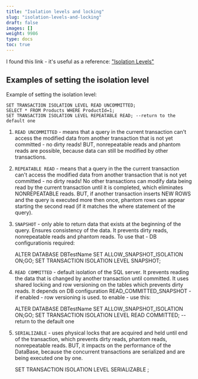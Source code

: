 ```yaml
---
title: "Isolation levels and locking"
slug: "isolation-levels-and-locking"
draft: false
images: []
weight: 9986
type: docs
toc: true
---
```


I found this link - it's useful as a reference:
["Isolation Levels"][1]


  [1]: https://www.simple-talk.com/sql/t-sql-programming/questions-about-t-sql-transaction-isolation-levels-you-were-too-shy-to-ask/ 

## Examples of setting the isolation level
Example of setting the isolation level:

    SET TRANSACTION ISOLATION LEVEL READ UNCOMMITTED;
    SELECT * FROM Products WHERE ProductId=1;
    SET TRANSACTION ISOLATION LEVEL REPEATABLE READ; --return to the default one

1. `READ UNCOMMITTED` - means that a query in the current transaction can't access the modified data from another transaction that is not yet committed - no dirty reads!
BUT, nonrepeatable reads and phantom reads are possible, because data can still be modified by other transactions.

2. `REPEATABLE READ` - means that a query in the the current transaction can't access the modified data from another transaction that is not yet committed - no dirty reads!
No other transactions can modify data being read by the current transaction until it is completed, which eliminates NONREPEATABLE reads. BUT, if another transaction inserts NEW ROWS and the query is executed more then once, phantom rows can appear starting the second read (if it matches the where statement of the query).

3. `SNAPSHOT` - only able to return data that exists at the beginning of the query. Ensures consistency of the data. It prevents dirty reads, nonrepeatable reads and phantom reads.
To use that - DB configurationis required:


    ALTER DATABASE DBTestName SET ALLOW_SNAPSHOT_ISOLATION ON;GO;
    SET TRANSACTION ISOLATION LEVEL SNAPSHOT;


4. `READ COMMITTED` - default isolation of the SQL server. It prevents reading the data that is changed by another transaction until committed. It uses shared locking and row versioning on the tables which prevents dirty reads. It depends on DB configuration READ_COMMITTED_SNAPSHOT - if enabled - row versioning is used.
to enable - use this:


    ALTER DATABASE DBTestName SET ALLOW_SNAPSHOT_ISOLATION ON;GO;
    SET TRANSACTION ISOLATION LEVEL READ COMMITTED; --return to the default one

5. `SERIALIZABLE` - uses physical locks that are acquired and held until end of the transaction, which prevents dirty reads, phantom reads, nonrepeatable reads. BUT, it impacts on the performance of the DataBase, because the concurrent transactions are serialized and are being executed one by one.


    SET TRANSACTION ISOLATION LEVEL SERIALIZABLE ;

